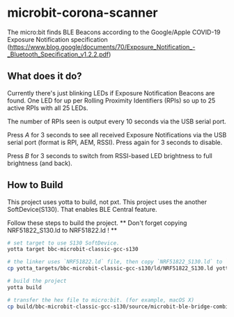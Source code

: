 # microbit-corona-scanner

The micro:bit finds BLE Beacons according to the Google/Apple COVID-19 Exposure Notification specification (https://www.blog.google/documents/70/Exposure_Notification_-_Bluetooth_Specification_v1.2.2.pdf)

## What does it do?
Currently there's just blinking LEDs if Exposure Notification Beacons are found. One LED for up per Rolling Proximity Identifiers (RPIs) so up to 25 active RPIs with all 25 LEDs.

The number of RPIs seen is output every 10 seconds via the USB serial port.

Press *A* for 3 seconds to see all received Exposure Notifications via the USB serial port (format is RPI, AEM, RSSI). Press again for 3 seconds to disable.

Press *B* for 3 seconds to switch from RSSI-based LED brightness to full brightness (and back).

## How to Build
This project uses yotta to build, not pxt.
This project uses the another SoftDevice(S130). That enables BLE Central feature.

Follow these steps to build the project.
** Don't forget copying NRF51822_S130.ld to NRF51822.ld ! **

```bash
# set target to use S130 SoftDevice.
yotta target bbc-microbit-classic-gcc-s130

# the linker uses `NRF51822.ld` file, then copy `NRF51822_S130.ld` to `NRF51822.ld`.
cp yotta_targets/bbc-microbit-classic-gcc-s130/ld/NRF51822_S130.ld yotta_targets/bbc-microbit-classic-gcc-s130/ld/NRF51822.ld

# build the project
yotta build

# transfer the hex file to micro:bit. (for example, macOS X)
cp build/bbc-microbit-classic-gcc-s130/source/microbit-ble-bridge-combined.hex /Volumes/MICROBIT/microbit-ble-bridge-combined.hex
```
